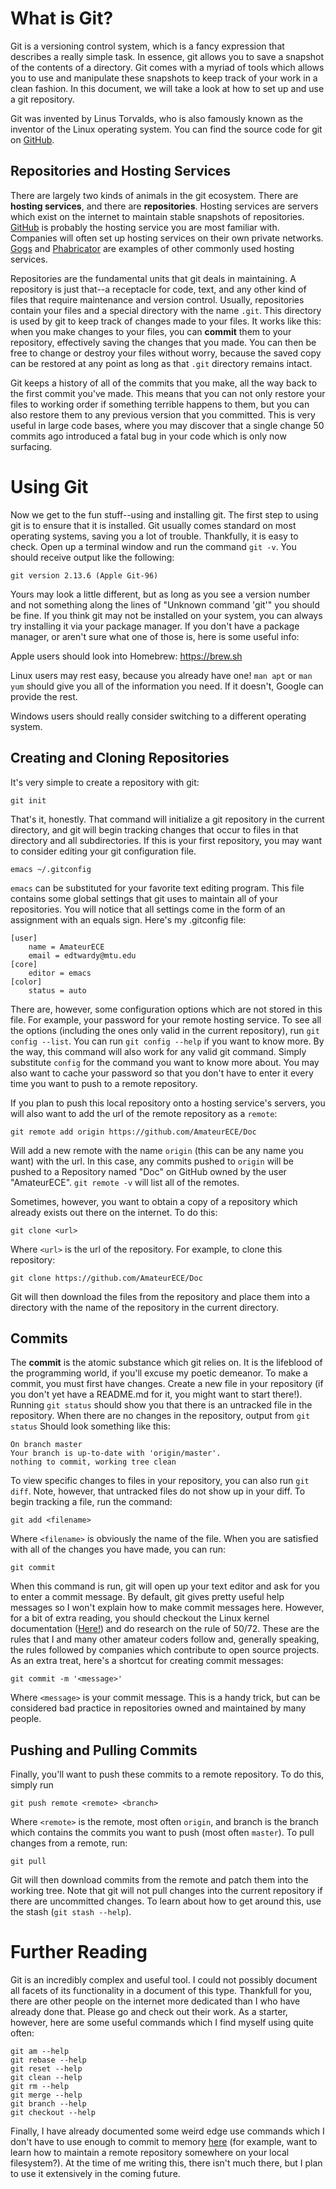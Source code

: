# What is Git? #

Git is a versioning control system, which is a fancy expression that describes
a really simple task. In essence, git allows you to save a snapshot of the
contents of a directory. Git comes with a myriad of tools which allows you to
use and manipulate these snapshots to keep track of your work in a clean
fashion. In this document, we will take a look at how to set up and use a git
repository.

Git was invented by Linus Torvalds, who is also famously known as the inventor
of the Linux operating system. You can find the source code for git on
<a href="https://github.com/git/git">GitHub</a>.

## Repositories and Hosting Services ##

There are largely two kinds of animals in the git ecosystem. There are
**hosting services**, and there are **repositories**. Hosting services are
servers which exist on the internet to maintain stable snapshots of
repositories.
<a href="https://github.com">GitHub</a> is probably the hosting service you are
most familiar with. Companies will often set up hosting services on their own
private networks. <a href="https://gogs.io/">Gogs</a> and
<a href="https://www.phacility.com/">Phabricator</a> are examples of other
commonly used hosting services.

Repositories are the fundamental units that git deals in maintaining. A
repository is just that--a receptacle for code, text, and any other kind of
files that require maintenance and version control. Usually, repositories
contain your files and a special directory with the name `.git`. This
directory is used by git to keep track of changes made to your files. It works
like this: when you make changes to your files, you can **commit** them to your
repository, effectively saving the changes that you made. You can then be free
to change or destroy your files without worry, because the saved copy can be
restored at any point as long as that `.git` directory remains intact.

Git keeps a history of all of the commits that you make, all the way back to
the first commit you've made. This means that you can not only restore your
files to working order if something terrible happens to them, but you can also
restore them to any previous version that you committed. This is very useful in
large code bases, where you may discover that a single change 50 commits ago
introduced a fatal bug in your code which is only now surfacing. 

# Using Git #

Now we get to the fun stuff--using and installing git. The first step to
using git is to ensure that it is installed. Git usually comes standard on
most operating systems, saving you a lot of trouble. Thankfully, it is easy to
check. Open up a terminal window and run the command `git -v`. You should
receive output like the following:

```
git version 2.13.6 (Apple Git-96)
```

Yours may look a little different, but as long as you see a version number
and not something along the lines of "Unknown command 'git'" you should be
fine. If you think git may not be installed on your system, you can always
try installing it via your package manager. If you don't have a package
manager, or aren't sure what one of those is, here is some useful info:

Apple users should look into Homebrew:
<a href="https://brew.sh">https://brew.sh</a>

Linux users may rest easy, because you already have one! `man apt` or `man yum`
should give you all of the information you need. If it doesn't, Google can
provide the rest.

Windows users should really consider switching to a different operating system.

## Creating and Cloning Repositories ##

It's very simple to create a repository with git:

```
git init
```

That's it, honestly. That command will initialize a git repository in the
current directory, and git will begin tracking changes that occur to files in
that directory and all subdirectories. If this is your first repository, you
may want to consider editing your git configuration file.

```
emacs ~/.gitconfig
```

`emacs` can be substituted for your favorite text editing program. This file
contains some global settings that git uses to maintain all of your
repositories. You will notice that all settings come in the form of an
assignment with an equals sign. Here's my .gitconfig file:

```
[user]
	name = AmateurECE
	email = edtwardy@mtu.edu
[core]
	editor = emacs
[color]
	status = auto
```

There are, however, some configuration options which are not stored in this
file. For example, your password for your remote hosting service. To see all
the options (including the ones only valid in the current repository), run
`git config --list`. You can run `git config --help` if you want to know more.
By the way, this command will also work for any valid git command. Simply
substitute `config` for the command you want to know more about. You may
also want to cache your password so that you don't have to enter it every time
you want to push to a remote repository.

If you plan to push this local repository onto a hosting service's servers, you
will also want to add the url of the remote repository as a `remote`:

```
git remote add origin https://github.com/AmateurECE/Doc
```

Will add a new remote with the name `origin` (this can be any name you want)
with the url. In this case, any commits pushed to `origin` will be pushed to
a Repository named "Doc" on GitHub owned by the user "AmateurECE".
`git remote -v` will list all of the remotes.

Sometimes, however, you want to obtain a copy of a repository which already
exists out there on the internet. To do this:

```
git clone <url>
```

Where `<url>` is the url of the repository. For example, to clone this
repository:

```
git clone https://github.com/AmateurECE/Doc
```

Git will then download the files from the repository and place them into a
directory with the name of the repository in the current directory.

## Commits ##

The **commit** is the atomic substance which git relies on. It is the lifeblood
of the programming world, if you'll excuse my poetic demeanor. To make a
commit, you must first have changes. Create a new file in your repository (if
you don't yet have a README.md for it, you might want to start there!).
Running `git status` should show you that there is an untracked file in the
repository. When there are no changes in the repository, output from
`git status` Should look something like this:

```
On branch master
Your branch is up-to-date with 'origin/master'.
nothing to commit, working tree clean
```

To view specific changes to files in your repository, you can also run
`git diff`. Note, however, that untracked files do not show up in your diff.
To begin tracking a file, run the command:

```
git add <filename>
```

Where `<filename>` is obviously the name of the file. When you are satisfied
with all of the changes you have made, you can run:

```
git commit
```

When this command is run, git will open up your text editor and ask for you to
enter a commit message. By default, git gives pretty useful help messages
so I won't explain how to make commit messages here. However, for a bit of
extra reading, you should checkout the Linux kernel documentation 
(<a href="https://www.kernel.org/doc/html/v4.12/">Here!</a>) and do research on
the rule of 50/72. These are the rules that I and many other amateur coders
follow and, generally speaking, the rules followed by companies which
contribute to open source projects. As an extra treat, here's a shortcut for
creating commit messages:

```
git commit -m '<message>'
```

Where `<message>` is your commit message. This is a handy trick, but can be
considered bad practice in repositories owned and maintained by many people.

## Pushing and Pulling Commits ##

Finally, you'll want to push these commits to a remote repository. To do this,
simply run

```
git push remote <remote> <branch>
```

Where `<remote>` is the remote, most often `origin`, and branch is the branch
which contains the commits you want to push (most often `master`). To pull
changes from a remote, run:

```
git pull
```

Git will then download commits from the remote and patch them into the
working tree. Note that git will not pull changes into the current repository
if there are uncommitted changes. To learn about how to get around this, use
the stash (`git stash --help`).

# Further Reading #

Git is an incredibly complex and useful tool. I could not possibly document all
facets of its functionality in a document of this type. Thankfull for you,
there are other people on the internet more dedicated than I who have already
done that. Please go and check out their work. As a starter, however, here are
some useful commands which I find myself using quite often:

```
git am --help
git rebase --help
git reset --help
git clean --help
git rm --help
git merge --help
git branch --help
git checkout --help
```

Finally, I have already documented some weird edge use commands which I don't
have to use enough to commit to memory
<a href="https://github.com/AmateurECE/Doc/blob/master/Misc/useful-git.txt">
here</a> (for example, want to learn how to maintain a remote repository
somewhere on your local filesystem?). At the time of me writing this, there
isn't much there, but I plan to use it extensively in the coming future.

<!-- EOF -->
